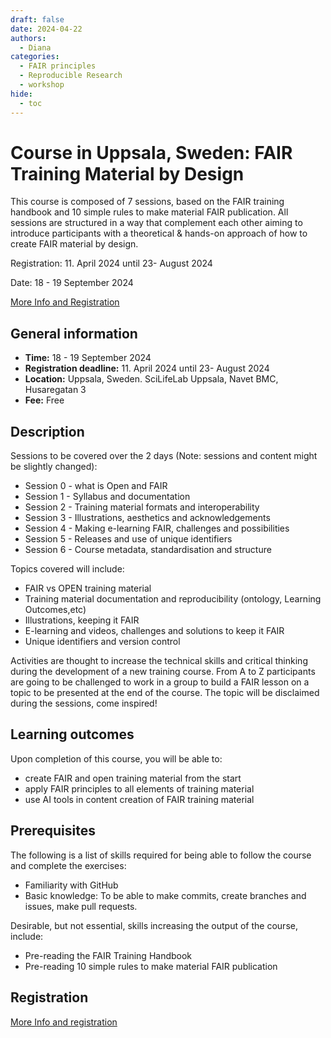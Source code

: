 ```yaml
---
draft: false
date: 2024-04-22
authors:
  - Diana
categories:
  - FAIR principles
  - Reproducible Research
  - workshop
hide:
  - toc
---
```


# Course in Uppsala, Sweden: FAIR Training Material by Design

This course is composed of 7 sessions, based on the FAIR training handbook and 10 simple rules to make material FAIR publication. All sessions are structured in a way that complement each other aiming to introduce participants with a theoretical & hands-on approach of how to create FAIR material by design.

Registration: 11. April 2024 until  23- August 2024

Date: 18 - 19 September 2024

[More Info and Registration](https://training.scilifelab.se/events/fair-training-material-by-design) 

<!-- more -->

## General information 

* __Time:__ 18 - 19 September 2024
* __Registration deadline:__ 11. April 2024 until  23- August 2024
* __Location:__   Uppsala, Sweden. SciLifeLab Uppsala, Navet BMC, Husaregatan 3
* __Fee:__ Free

## Description

Sessions to be covered over the 2 days (Note: sessions and content might be slightly changed):

* Session 0 - what is Open and FAIR
* Session 1 - Syllabus and documentation
* Session 2 - Training material formats and interoperability
* Session 3 - Illustrations, aesthetics and acknowledgements
* Session 4 - Making e-learning FAIR, challenges and possibilities
* Session 5 - Releases and use of unique identifiers
* Session 6 - Course metadata, standardisation and structure

Topics covered will include:

* FAIR vs OPEN training material
* Training material documentation and reproducibility (ontology, Learning Outcomes,etc)
* Illustrations, keeping it FAIR
* E-learning and videos, challenges and solutions to keep it FAIR
* Unique identifiers and version control

Activities are thought to increase the technical skills and critical thinking during the development of a new training course. From A to Z participants are going to be challenged to work in a group to build a FAIR lesson on a topic to be presented at the end of the course. The topic will be disclaimed during the sessions, come inspired!

## Learning outcomes

Upon completion of this course, you will be able to:

* create FAIR and open training material from the start
* apply FAIR principles to all elements of training material
* use AI tools in content creation of FAIR training material

## Prerequisites

The following is a list of skills required for being able to follow the course and complete the exercises:

* Familiarity with GitHub
* Basic knowledge: To be able to make commits, create branches and issues, make pull requests.

Desirable, but not essential, skills increasing the output of the course, include:

* Pre-reading the FAIR Training Handbook
* Pre-reading 10 simple rules to make material FAIR publication

## Registration

[More Info and registration](https://training.scilifelab.se/events/fair-training-material-by-design) 

